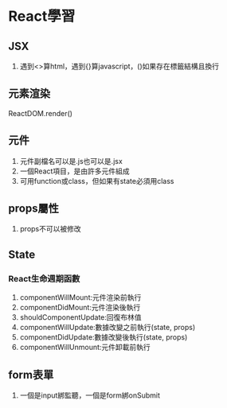 # React學習

## JSX
1. 遇到<>算html，遇到{}算javascript，()如果存在標籤結構且換行

## 元素渲染
ReactDOM.render()

## 元件
1. 元件副檔名可以是.js也可以是.jsx
2. 一個React項目，是由許多元件組成
3. 可用function或class，但如果有state必須用class

## props屬性
1. props不可以被修改

## State

### React生命週期函數
1. componentWillMount:元件渲染前執行
2. componentDidMount:元件渲染後執行
3. shouldComponentUpdate:回復布林值
4. componentWillUpdate:數據改變之前執行(state, props)
5. componentDidUpdate:數據改變後執行(state, props)
6. componentWillUnmount:元件卸載前執行

## form表單
1. 一個是input綁監聽，一個是form綁onSubmit